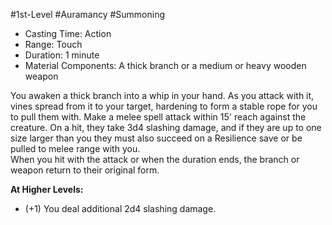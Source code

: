 #1st-Level #Auramancy #Summoning
 
- Casting Time: Action
- Range: Touch
- Duration: 1 minute
- Material Components: A thick branch or a medium or heavy wooden weapon  

You awaken a thick branch into a whip in your hand. As you attack with it, vines spread from it to your target, hardening to form a stable rope for you to pull them with. Make a melee spell attack within 15' reach against the creature. On a hit, they take 3d4 slashing damage, and if they are up to one size larger than you they must also succeed on a Resilience save or be pulled to melee range with you.  
When you hit with the attack or when the duration ends, the branch or weapon return to their original form.
 
**At Higher Levels:** 
* (+1) You deal additional 2d4 slashing damage.